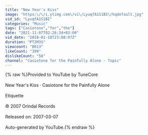 ```yaml
---
title: "New Year's Kiss"
image: "https:\/\/i.ytimg.com\/vi\/LyuqfA1S1BI\/hqdefault.jpg"
vid_id: "LyuqfA1S1BI"
categories: "Music"
tags: ["Casiotone","for","the"]
date: "2021-11-07T02:26:34+03:00"
vid_date: "2018-01-18T23:08:07Z"
duration: "PT2M3S"
viewcount: "8013"
likeCount: "399"
dislikeCount: "58"
channel: "Casiotone for the Painfully Alone - Topic"
---
```

{% raw %}Provided to YouTube by TuneCore<br /><br />New Year's Kiss · Casiotone for the Painfully Alone<br /><br />Etiquette<br /><br />℗ 2007 Orindal Records<br /><br />Released on: 2007-03-07<br /><br />Auto-generated by YouTube.{% endraw %}
